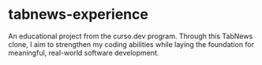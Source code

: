 # tabnews-experience
An educational project from the curso.dev program. Through this TabNews clone, I aim to strengthen my coding abilities while laying the foundation for meaningful, real-world software development.
